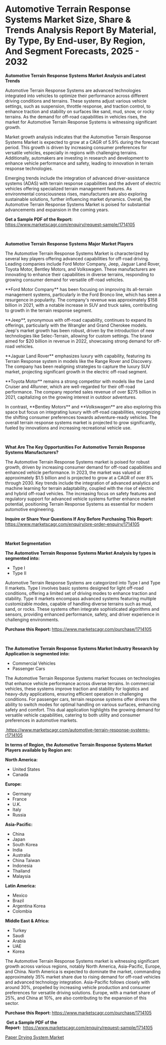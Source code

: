 <p><h1>Automotive Terrain Response Systems Market Size, Share & Trends Analysis Report By Material, By Type, By End-user, By Region, And Segment Forecasts, 2025 - 2032</h1></p><p><strong>Automotive Terrain Response Systems Market Analysis and Latest Trends</strong></p>
<p><p>Automotive Terrain Response Systems are advanced technologies integrated into vehicles to optimize their performance across different driving conditions and terrains. These systems adjust various vehicle settings, such as suspension, throttle response, and traction control, to enhance traction and stability on surfaces like sand, mud, snow, or rocky terrains. As the demand for off-road capabilities in vehicles rises, the market for Automotive Terrain Response Systems is witnessing significant growth.</p><p>Market growth analysis indicates that the Automotive Terrain Response Systems Market is expected to grow at a CAGR of 5.9% during the forecast period. This growth is driven by increasing consumer preferences for versatile vehicles, especially in regions with challenging terrains. Additionally, automakers are investing in research and development to enhance vehicle performance and safety, leading to innovation in terrain response technologies.</p><p>Emerging trends include the integration of advanced driver-assistance systems (ADAS) with terrain response capabilities and the advent of electric vehicles offering specialized terrain management features. As environmental consciousness rises, manufacturers are also exploring sustainable solutions, further influencing market dynamics. Overall, the Automotive Terrain Response Systems Market is poised for substantial advancements and expansion in the coming years.</p></p>
<p><strong>Get a Sample PDF of the Report:&nbsp;</strong> <a href="https://www.marketscagr.com/enquiry/request-sample/1714105?utm_campaign=3292&utm_medium=2&utm_source=Github&utm_content=ia&utm_term=28032025&utm_id=automotive-terrain-response-systems">https://www.marketscagr.com/enquiry/request-sample/1714105</a></p>
<p>&nbsp;</p>
<p><strong>Automotive Terrain Response Systems Major Market Players</strong></p>
<p><p>The Automotive Terrain Response Systems Market is characterized by several key players offering advanced capabilities for off-road driving. Leading companies include Ford Motor Company, Jeep, Jaguar Land Rover, Toyota Motor, Bentley Motors, and Volkswagen. These manufacturers are innovating to enhance their capabilities in diverse terrains, responding to growing consumer demand for versatile off-road vehicles.</p><p>**Ford Motor Company** has been focusing on improving its all-terrain management systems, particularly in the Ford Bronco line, which has seen a resurgence in popularity. The company's revenue was approximately $158 billion in 2021, with a notable increase in SUV and truck sales, contributing to growth in the terrain response segment.</p><p>**Jeep**, synonymous with off-road capability, continues to expand its offerings, particularly with the Wrangler and Grand Cherokee models. Jeep's market growth has been robust, driven by the introduction of new technologies like Selec-Terrain, allowing for custom settings. The brand aimed for $20 billion in revenue in 2022, showcasing strong demand for off-road vehicles.</p><p>**Jaguar Land Rover** emphasizes luxury with capability, featuring its Terrain Response system in models like the Range Rover and Discovery. The company has been realigning strategies to capture the luxury SUV market, projecting significant growth in the electric off-road segment.</p><p>**Toyota Motor** remains a strong competitor with models like the Land Cruiser and 4Runner, which are well-regarded for their off-road performance. The company reported sales revenue of over $275 billion in 2021, capitalizing on the growing interest in outdoor adventures.</p><p>In contrast, **Bentley Motors** and **Volkswagen** are also exploring this space but focus on integrating luxury with off-road capabilities, recognizing the shifting consumer preferences towards adventure-ready vehicles. The overall terrain response systems market is projected to grow significantly, fueled by innovations and increasing recreational vehicle use.</p></p>
<p>&nbsp;</p>
<p><strong>What Are The Key Opportunities For Automotive Terrain Response Systems Manufacturers?</strong></p>
<p><p>The Automotive Terrain Response Systems market is poised for robust growth, driven by increasing consumer demand for off-road capabilities and enhanced vehicle performance. In 2023, the market was valued at approximately $1.5 billion and is projected to grow at a CAGR of over 8% through 2030. Key trends include the integration of advanced analytics and machine learning for terrain adaptability, coupled with the rise of electric and hybrid off-road vehicles. The increasing focus on safety features and regulatory support for advanced vehicle systems further enhance market potential, positioning Terrain Response Systems as essential for modern automotive engineering.</p></p>
<p><strong>Inquire or Share Your Questions If Any Before Purchasing This Report:</strong> <a href="https://www.marketscagr.com/enquiry/pre-order-enquiry/1714105?utm_campaign=3292&utm_medium=2&utm_source=Github&utm_content=ia&utm_term=28032025&utm_id=automotive-terrain-response-systems">https://www.marketscagr.com/enquiry/pre-order-enquiry/1714105</a></p>
<p>&nbsp;</p>
<p><strong>Market Segmentation</strong></p>
<p><strong>The Automotive Terrain Response Systems Market Analysis by types is segmented into:</strong></p>
<p><ul><li>Type I</li><li>Type II</li></ul></p>
<p><p>Automotive Terrain Response Systems are categorized into Type I and Type II markets. Type I involves basic systems designed for light off-road conditions, offering a limited set of driving modes to enhance traction and stability. Type II markets encompass advanced systems featuring multiple customizable modes, capable of handling diverse terrains such as mud, sand, or rocks. These systems often integrate sophisticated algorithms and sensors, providing enhanced performance, safety, and driver experience in challenging environments.</p></p>
<p><strong>Purchase this Report:&nbsp;</strong><a href="https://www.marketscagr.com/purchase/1714105?utm_campaign=3292&utm_medium=2&utm_source=Github&utm_content=ia&utm_term=28032025&utm_id=automotive-terrain-response-systems">https://www.marketscagr.com/purchase/1714105</a></p>
<p>&nbsp;</p>
<p><strong>The Automotive Terrain Response Systems Market Industry Research by Application is segmented into:</strong></p>
<p><ul><li>Commercial Vehicles</li><li>Passenger Cars</li></ul></p>
<p><p>The Automotive Terrain Response Systems market focuses on technologies that enhance vehicle performance across diverse terrains. In commercial vehicles, these systems improve traction and stability for logistics and heavy-duty applications, ensuring efficient operation in challenging conditions. For passenger cars, terrain response systems offer drivers the ability to switch modes for optimal handling on various surfaces, enhancing safety and comfort. This dual application highlights the growing demand for versatile vehicle capabilities, catering to both utility and consumer preferences in automotive markets.</p></p>
<p><a href="https://www.marketscagr.com/automotive-terrain-response-systems-r1714105?utm_campaign=3292&utm_medium=2&utm_source=Github&utm_content=ia&utm_term=28032025&utm_id=automotive-terrain-response-systems">&nbsp;https://www.marketscagr.com/automotive-terrain-response-systems-r1714105</a></p>
<p><strong>In terms of Region, the Automotive Terrain Response Systems Market Players available by Region are:</strong></p>
<p>
    <p> <strong> North America: </strong>
        <ul>
            <li>United States</li>
            <li>Canada</li>
        </ul>
        </p> 
    <p> <strong> Europe: </strong>
        <ul>
            <li>Germany</li>
            <li>France</li>
            <li>U.K.</li>
            <li>Italy</li>
            <li>Russia</li>
        </ul>
        </p> 
    <p> <strong> Asia-Pacific: </strong>
        <ul>
            <li>China</li>
            <li>Japan</li>
            <li>South Korea</li>
            <li>India</li>
            <li>Australia</li>
            <li>China Taiwan</li>
            <li>Indonesia</li>
            <li>Thailand</li>
            <li>Malaysia</li>
        </ul>
        </p> 
    <p> <strong> Latin America: </strong>
        <ul>
            <li>Mexico</li>
            <li>Brazil</li>
            <li>Argentina Korea</li>
            <li>Colombia</li>
        </ul>
        </p> 
    <p> <strong> Middle East & Africa: </strong>
        <ul>
            <li>Turkey</li>
            <li>Saudi</li>
            <li>Arabia</li>
            <li>UAE</li>
            <li>Korea</li>
        </ul>
    </p>
    </p>
<p><p>The Automotive Terrain Response Systems market is witnessing significant growth across various regions, notably North America, Asia-Pacific, Europe, and China. North America is expected to dominate the market, commanding approximately 35% market share due to rising demand for off-road vehicles and advanced technology integration. Asia-Pacific follows closely with around 30%, propelled by increasing vehicle production and consumer preferences for versatile driving solutions. Europe, with a market share of 25%, and China at 10%, are also contributing to the expansion of this sector.</p></p>
<p><strong>Purchase this Report: </strong><a href="https://www.marketscagr.com/purchase/1714105?utm_campaign=3292&utm_medium=2&utm_source=Github&utm_content=ia&utm_term=28032025&utm_id=automotive-terrain-response-systems">https://www.marketscagr.com/purchase/1714105</a></p>
<p>&nbsp;<strong>Get a Sample PDF of the Report:&nbsp;&nbsp;</strong><a href="https://www.marketscagr.com/enquiry/request-sample/1714105?utm_campaign=3292&utm_medium=2&utm_source=Github&utm_content=ia&utm_term=28032025&utm_id=automotive-terrain-response-systems">https://www.marketscagr.com/enquiry/request-sample/1714105</a></p>
<p><strong></strong></p>
<p><p><a href="https://github.com/shafriusizi/Market-Research-Report-List-1/blob/main/paper-drying-system-market.md?utm_campaign=3292&utm_medium=2&utm_source=Github&utm_content=ia&utm_term=28032025&utm_id=automotive-terrain-response-systems">Paper Drying System Market</a></p></p>